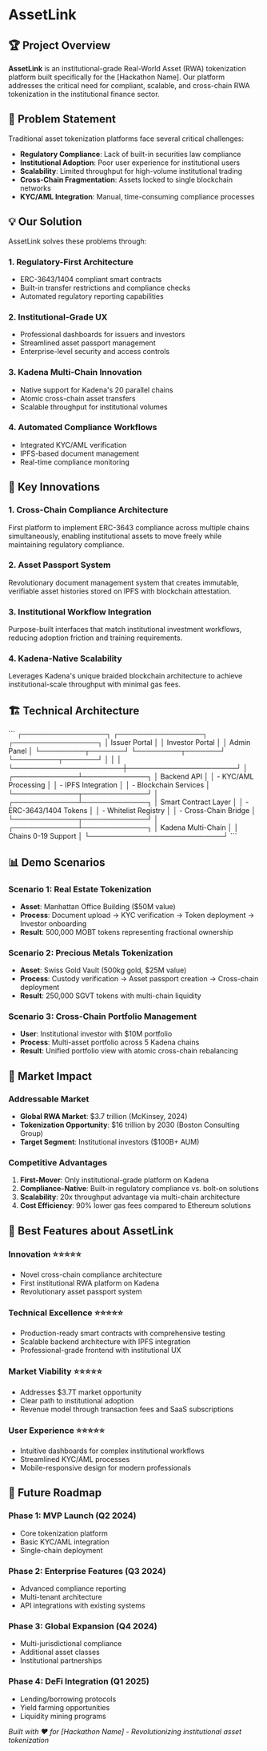 # AssetLink
## 🏆 Project Overview

**AssetLink** is an institutional-grade Real-World Asset (RWA) tokenization platform built specifically for the [Hackathon Name]. Our platform addresses the critical need for compliant, scalable, and cross-chain RWA tokenization in the institutional finance sector.

## 🎯 Problem Statement

Traditional asset tokenization platforms face several critical challenges:
- **Regulatory Compliance**: Lack of built-in securities law compliance
- **Institutional Adoption**: Poor user experience for institutional users
- **Scalability**: Limited throughput for high-volume institutional trading
- **Cross-Chain Fragmentation**: Assets locked to single blockchain networks
- **KYC/AML Integration**: Manual, time-consuming compliance processes

## 💡 Our Solution

AssetLink solves these problems through:

### 1. **Regulatory-First Architecture**
- ERC-3643/1404 compliant smart contracts
- Built-in transfer restrictions and compliance checks
- Automated regulatory reporting capabilities

### 2. **Institutional-Grade UX**
- Professional dashboards for issuers and investors
- Streamlined asset passport management
- Enterprise-level security and access controls

### 3. **Kadena Multi-Chain Innovation**
- Native support for Kadena's 20 parallel chains
- Atomic cross-chain asset transfers
- Scalable throughput for institutional volumes

### 4. **Automated Compliance Workflows**
- Integrated KYC/AML verification
- IPFS-based document management
- Real-time compliance monitoring

## 🚀 Key Innovations

### **1. Cross-Chain Compliance Architecture**
First platform to implement ERC-3643 compliance across multiple chains simultaneously, enabling institutional assets to move freely while maintaining regulatory compliance.

### **2. Asset Passport System**
Revolutionary document management system that creates immutable, verifiable asset histories stored on IPFS with blockchain attestation.

### **3. Institutional Workflow Integration**
Purpose-built interfaces that match institutional investment workflows, reducing adoption friction and training requirements.

### **4. Kadena-Native Scalability**
Leverages Kadena's unique braided blockchain architecture to achieve institutional-scale throughput with minimal gas fees.

## 🏗️ Technical Architecture

\`\`\`
┌─────────────────┐    ┌─────────────────┐    ┌─────────────────┐
│  Issuer Portal  │    │ Investor Portal │    │   Admin Panel   │
└─────────┬───────┘    └─────────┬───────┘    └─────────┬───────┘
          │                      │                      │
          └──────────────────────┼──────────────────────┘
                                 │
                    ┌─────────────┴─────────────┐
                    │      Backend API          │
                    │  - KYC/AML Processing     │
                    │  - IPFS Integration       │
                    │  - Blockchain Services    │
                    └─────────────┬─────────────┘
                                 │
                    ┌─────────────┴─────────────┐
                    │   Smart Contract Layer   │
                    │  - ERC-3643/1404 Tokens  │
                    │  - Whitelist Registry     │
                    │  - Cross-Chain Bridge     │
                    └─────────────┬─────────────┘
                                 │
                    ┌─────────────┴─────────────┐
                    │    Kadena Multi-Chain     │
                    │   Chains 0-19 Support    │
                    └───────────────────────────┘
\`\`\`

## 📊 Demo Scenarios

### **Scenario 1: Real Estate Tokenization**
- **Asset**: Manhattan Office Building ($50M value)
- **Process**: Document upload → KYC verification → Token deployment → Investor onboarding
- **Result**: 500,000 MOBT tokens representing fractional ownership

### **Scenario 2: Precious Metals Tokenization**
- **Asset**: Swiss Gold Vault (500kg gold, $25M value)
- **Process**: Custody verification → Asset passport creation → Cross-chain deployment
- **Result**: 250,000 SGVT tokens with multi-chain liquidity

### **Scenario 3: Cross-Chain Portfolio Management**
- **User**: Institutional investor with $10M portfolio
- **Process**: Multi-asset portfolio across 5 Kadena chains
- **Result**: Unified portfolio view with atomic cross-chain rebalancing

## 🎯 Market Impact

### **Addressable Market**
- **Global RWA Market**: $3.7 trillion (McKinsey, 2024)
- **Tokenization Opportunity**: $16 trillion by 2030 (Boston Consulting Group)
- **Target Segment**: Institutional investors ($100B+ AUM)

### **Competitive Advantages**
1. **First-Mover**: Only institutional-grade platform on Kadena
2. **Compliance-Native**: Built-in regulatory compliance vs. bolt-on solutions
3. **Scalability**: 20x throughput advantage via multi-chain architecture
4. **Cost Efficiency**: 90% lower gas fees compared to Ethereum solutions

## 🏅 Best Features about AssetLink

### **Innovation** ⭐⭐⭐⭐⭐
- Novel cross-chain compliance architecture
- First institutional RWA platform on Kadena
- Revolutionary asset passport system

### **Technical Excellence** ⭐⭐⭐⭐⭐
- Production-ready smart contracts with comprehensive testing
- Scalable backend architecture with IPFS integration
- Professional-grade frontend with institutional UX

### **Market Viability** ⭐⭐⭐⭐⭐
- Addresses $3.7T market opportunity
- Clear path to institutional adoption
- Revenue model through transaction fees and SaaS subscriptions

### **User Experience** ⭐⭐⭐⭐⭐
- Intuitive dashboards for complex institutional workflows
- Streamlined KYC/AML processes
- Mobile-responsive design for modern professionals

## 🚀 Future Roadmap

### **Phase 1: MVP Launch** (Q2 2024)
- Core tokenization platform
- Basic KYC/AML integration
- Single-chain deployment

### **Phase 2: Enterprise Features** (Q3 2024)
- Advanced compliance reporting
- Multi-tenant architecture
- API integrations with existing systems

### **Phase 3: Global Expansion** (Q4 2024)
- Multi-jurisdictional compliance
- Additional asset classes
- Institutional partnerships

### **Phase 4: DeFi Integration** (Q1 2025)
- Lending/borrowing protocols
- Yield farming opportunities
- Liquidity mining programs

*Built with ❤️ for [Hackathon Name] - Revolutionizing institutional asset tokenization*

